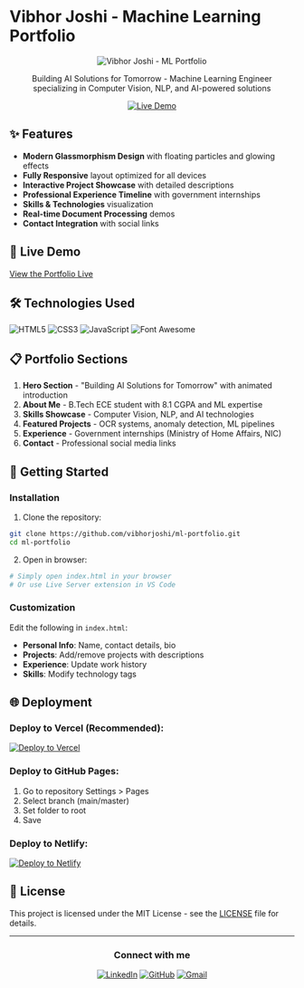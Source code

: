 # Vibhor Joshi - Machine Learning Portfolio

<div align="center">
  <img src="https://portfolio-xb6c.vercel.app/api/og" alt="Vibhor Joshi - ML Portfolio" />
  <p>Building AI Solutions for Tomorrow - Machine Learning Engineer specializing in Computer Vision, NLP, and AI-powered solutions</p>
  
  [![Live Demo](https://img.shields.io/badge/LIVE_DEMO-View_Portfolio-667eea?style=for-the-badge)](https://portfolio-xb6c.vercel.app/)
</div>

## ✨ Features

- **Modern Glassmorphism Design** with floating particles and glowing effects
- **Fully Responsive** layout optimized for all devices
- **Interactive Project Showcase** with detailed descriptions
- **Professional Experience Timeline** with government internships
- **Skills & Technologies** visualization
- **Real-time Document Processing** demos
- **Contact Integration** with social links

## 🚀 Live Demo

[View the Portfolio Live](https://portfolio-xb6c.vercel.app/)

## 🛠️ Technologies Used

![HTML5](https://img.shields.io/badge/HTML5-E34F26?style=for-the-badge&logo=html5&logoColor=white)
![CSS3](https://img.shields.io/badge/CSS3-1572B6?style=for-the-badge&logo=css3&logoColor=white)
![JavaScript](https://img.shields.io/badge/JavaScript-F7DF1E?style=for-the-badge&logo=javascript&logoColor=black)
![Font Awesome](https://img.shields.io/badge/Font_Awesome-339AF0?style=for-the-badge&logo=fontawesome&logoColor=white)

## 📋 Portfolio Sections

1. **Hero Section** - "Building AI Solutions for Tomorrow" with animated introduction
2. **About Me** - B.Tech ECE student with 8.1 CGPA and ML expertise
3. **Skills Showcase** - Computer Vision, NLP, and AI technologies
4. **Featured Projects** - OCR systems, anomaly detection, ML pipelines
5. **Experience** - Government internships (Ministry of Home Affairs, NIC)
6. **Contact** - Professional social media links

## 🚀 Getting Started

### Installation

1. Clone the repository:
```bash
git clone https://github.com/vibhorjoshi/ml-portfolio.git
cd ml-portfolio
```

2. Open in browser:
```bash
# Simply open index.html in your browser
# Or use Live Server extension in VS Code
```

### Customization

Edit the following in `index.html`:
- **Personal Info**: Name, contact details, bio
- **Projects**: Add/remove projects with descriptions
- **Experience**: Update work history
- **Skills**: Modify technology tags

## 🌐 Deployment

### Deploy to Vercel (Recommended):
[![Deploy to Vercel](https://vercel.com/button)](https://vercel.com/import/project?template=https://github.com/vibhorjoshi/ml-portfolio)

### Deploy to GitHub Pages:
1. Go to repository Settings > Pages
2. Select branch (main/master)
3. Set folder to root
4. Save

### Deploy to Netlify:
[![Deploy to Netlify](https://www.netlify.com/img/deploy/button.svg)](https://app.netlify.com/start/deploy?repository=https://github.com/vibhorjoshi/ml-portfolio)

## 📄 License

This project is licensed under the MIT License - see the [LICENSE](LICENSE) file for details.

---

<div align="center">
  <h3>Connect with me</h3>
  
  [![LinkedIn](https://img.shields.io/badge/LinkedIn-0077B5?style=for-the-badge&logo=linkedin&logoColor=white)](https://linkedin.com/in/vibhorjoshi)
  [![GitHub](https://img.shields.io/badge/GitHub-100000?style=for-the-badge&logo=github&logoColor=white)](https://github.com/vibhorjoshi)
  [![Gmail](https://img.shields.io/badge/Gmail-D14836?style=for-the-badge&logo=gmail&logoColor=white)](mailto:vibhor@example.com)
</div>
